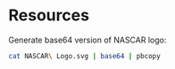 # Resources

Generate base64 version of NASCAR logo:

```sh
cat NASCAR\ Logo.svg | base64 | pbcopy
```
